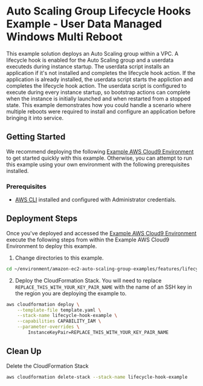 # Auto Scaling Group Lifecycle Hooks Example - User Data Managed Windows Multi Reboot

This example solution deploys an Auto Scaling group within a VPC. A lifecycle hook is enabled for the Auto Scaling group and a userdata executeds during instance startup. The userdata script installs an application if it's not installed and completes the lifecycle hook action. If the application is already installed, the userdata script starts the appliction and completes the lifecycle hook action. The userdata script is configured to execute during every instance startup, so bootstrap actions can complete when the instance is initially launched and when restarted from a stopped state. This example demonstrates how you could handle a scenario where multiple reboots were required to install and configure an application before bringing it into service.

## Getting Started

We recommend deploying the following [Example AWS Cloud9 Environment](/environment/README.md) to get started quickly with this example. Otherwise, you can attempt to run this example using your own environment with the following prerequisites installed.

### Prerequisites

* [AWS CLI](https://docs.aws.amazon.com/cli/latest/userguide/cli-chap-install.html) installed and configured with Administrator credentials.

## Deployment Steps

Once you've deployed and accessed the [Example AWS Cloud9 Environment](/environment/README.md) execute the following steps from within the Example AWS Cloud9 Environment to deploy this example.

1. Change directories to this example.

```bash
cd ~/environment/amazon-ec2-auto-scaling-group-examples/features/lifecycle-hooks/userdata-managed-windows-multi-reboot
```

2. Deploy the CloudFormation Stack. You will need to replace `REPLACE_THIS_WITH_YOUR_KEY_PAIR_NAME` with the name of an SSH key in the region you are deploying the example to.

```bash
aws cloudformation deploy \
    --template-file template.yaml \
    --stack-name lifecycle-hook-example \
    --capabilities CAPABILITY_IAM \
    --parameter-overrides \
        InstanceKeyPair=REPLACE_THIS_WITH_YOUR_KEY_PAIR_NAME
```

## Clean Up

Delete the CloudFormation Stack

```bash
aws cloudformation delete-stack --stack-name lifecycle-hook-example
```
